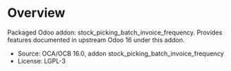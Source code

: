 # Overview

Packaged Odoo addon: stock_picking_batch_invoice_frequency. Provides features documented in upstream Odoo 16 under this addon.

- Source: OCA/OCB 16.0, addon stock_picking_batch_invoice_frequency
- License: LGPL-3
